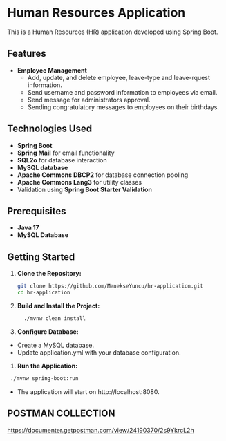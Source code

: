 # Human Resources Application

This is a Human Resources (HR) application developed using Spring Boot.

## Features

- **Employee Management**
    - Add, update, and delete employee, leave-type and leave-rquest information.
    - Send username and password information to employees via email.
    - Send message for administrators approval.
    - Sending congratulatory messages to employees on their birthdays.

## Technologies Used

- **Spring Boot**
- **Spring Mail** for email functionality
- **SQL2o** for database interaction
- **MySQL database**
- **Apache Commons DBCP2** for database connection pooling
- **Apache Commons Lang3** for utility classes
- Validation using **Spring Boot Starter Validation**

## Prerequisites

- **Java 17**
- **MySQL Database**

## Getting Started

1. **Clone the Repository:**
   ```bash
   git clone https://github.com/MenekseYuncu/hr-application.git
   cd hr-application

2. **Build and Install the Project:**
   ```bash
     ./mvnw clean install

3. **Configure Database:**

  - Create a MySQL database.
  - Update application.yml with your database configuration.

1. **Run the Application:**

  ```bash
   ./mvnw spring-boot:run
```

- The application will start on http://localhost:8080.

## POSTMAN COLLECTION

https://documenter.getpostman.com/view/24190370/2s9YkrcL2h
